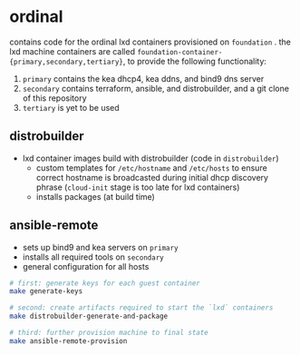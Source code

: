 # ordinal

contains code for the ordinal lxd containers provisioned on `foundation`
. the lxd machine containers are called `foundation-container-{primary,secondary,tertiary}`, to provide the following functionality:

1. `primary` contains the kea dhcp4, kea ddns, and bind9 dns server
2. `secondary` contains terraform, ansible, and distrobuilder, and a git clone of this repository
3. `tertiary` is yet to be used

## distrobuilder

- lxd container images build with distrobuilder (code in `distrobuilder`)
  - custom templates for `/etc/hostname` and `/etc/hosts` to ensure correct hostname is broadcasted during initial dhcp discovery phrase (`cloud-init` stage is too late for lxd containers)
  - installs packages (at build time)

## ansible-remote

- sets up bind9 and kea servers on `primary`
- installs all required tools on `secondary`
- general configuration for all hosts

```sh
# first: generate keys for each guest container
make generate-keys

# second: create artifacts required to start the `lxd` containers
make distrobuilder-generate-and-package

# third: further provision machine to final state
make ansible-remote-provision
```
